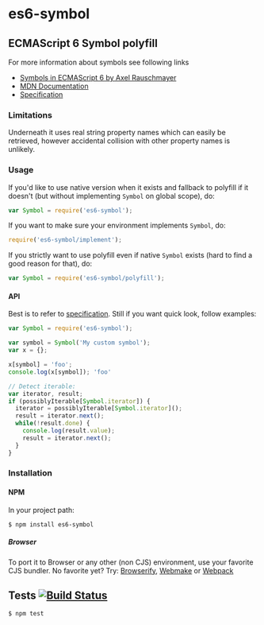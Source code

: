 # es6-symbol





























<extoc></extoc>

## ECMAScript 6 Symbol polyfill

For more information about symbols see following links
- [Symbols in ECMAScript 6 by Axel Rauschmayer](http://www.2ality.com/2014/12/es6-symbols.html)
- [MDN Documentation](https://developer.mozilla.org/en-US/docs/Web/JavaScript/Reference/Global_Objects/Symbol)
- [Specification](http://people.mozilla.org/~jorendorff/es6-draft.html#sec-symbol-constructor)

### Limitations

Underneath it uses real string property names which can easily be retrieved, however accidental collision with other property names is unlikely.

### Usage

If you'd like to use native version when it exists and fallback to polyfill if it doesn't (but without implementing `Symbol` on global scope), do:

```javascript
var Symbol = require('es6-symbol');
```

If you want to make sure your environment implements `Symbol`, do:

```javascript
require('es6-symbol/implement');
```

If you strictly want to use polyfill even if native `Symbol` exists (hard to find a good reason for that), do:

```javascript
var Symbol = require('es6-symbol/polyfill');
```

#### API

Best is to refer to [specification](http://people.mozilla.org/~jorendorff/es6-draft.html#sec-symbol-objects). Still if you want quick look, follow examples:

```javascript
var Symbol = require('es6-symbol');

var symbol = Symbol('My custom symbol');
var x = {};

x[symbol] = 'foo';
console.log(x[symbol]); 'foo'

// Detect iterable:
var iterator, result;
if (possiblyIterable[Symbol.iterator]) {
  iterator = possiblyIterable[Symbol.iterator]();
  result = iterator.next();
  while(!result.done) {
    console.log(result.value);
    result = iterator.next();
  }
}
```

### Installation
#### NPM

In your project path:

	$ npm install es6-symbol

##### Browser

To port it to Browser or any other (non CJS) environment, use your favorite CJS bundler. No favorite yet? Try: [Browserify](http://browserify.org/), [Webmake](https://github.com/medikoo/modules-webmake) or [Webpack](http://webpack.github.io/)

## Tests [![Build Status](https://travis-ci.org/medikoo/es6-symbol.png)](https://travis-ci.org/medikoo/es6-symbol)

	$ npm test
